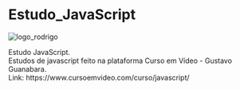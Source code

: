 # Estudo_JavaScript
![logo_rodrigo](https://user-images.githubusercontent.com/31445805/46917707-47bbb100-cfa0-11e8-924c-dcc7e9942804.png)
<p> Estudo JavaScript.<br />
Estudos de javascript feito na plataforma Curso em Vídeo - Gustavo Guanabara.<br/>
Link: https://www.cursoemvideo.com/curso/javascript/ <br/>
</p>
